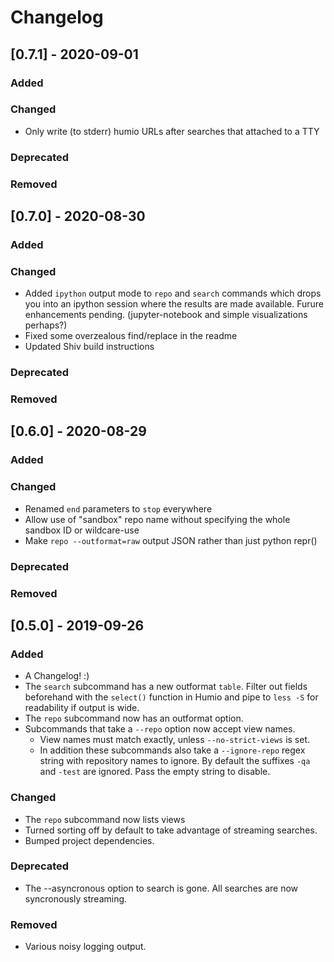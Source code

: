 # Changelog


## [0.7.1] - 2020-09-01

### Added

### Changed

- Only write (to stderr) humio URLs after searches that attached to a TTY

### Deprecated

### Removed


## [0.7.0] - 2020-08-30

### Added

### Changed

- Added `ipython` output mode to `repo` and `search` commands which drops you into an ipython session where the results are made available. Furure enhancements pending. (jupyter-notebook and simple visualizations perhaps?)
- Fixed some overzealous find/replace in the readme
- Updated Shiv build instructions

### Deprecated

### Removed


## [0.6.0] - 2020-08-29

### Added

### Changed

- Renamed `end` parameters to `stop` everywhere
- Allow use of "sandbox" repo name without specifying the whole sandbox ID or wildcare-use
- Make `repo --outformat=raw` output JSON rather than just python repr()

### Deprecated

### Removed


## [0.5.0] - 2019-09-26

### Added

- A Changelog! :)
- The `search` subcommand has a new outformat `table`. Filter out fields beforehand with the `select()` function in Humio and pipe to `less -S` for readability if output is wide.
- The `repo` subcommand now has an outformat option.
- Subcommands that take a `--repo` option now accept view names.
  - View names must match exactly, unless `--no-strict-views` is set.
  - In addition these subcommands also take a `--ignore-repo` regex string with repository names to ignore. By default the suffixes `-qa` and `-test` are ignored. Pass the empty string to disable.

### Changed

- The `repo` subcommand now lists views
- Turned sorting off by default to take advantage of streaming searches.
- Bumped project dependencies.

### Deprecated

- The --asyncronous option to search is gone. All searches are now syncronously streaming.

### Removed

- Various noisy logging output.
